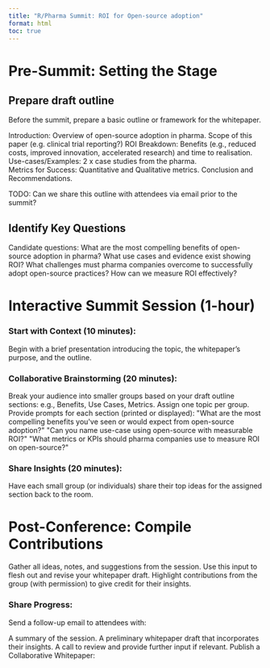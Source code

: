 ```yaml
---
title: "R/Pharma Summit: ROI for Open-source adoption"
format: html
toc: true
---
```


# Pre-Summit: Setting the Stage

## Prepare draft outline

Before the summit, prepare a basic outline or framework for the whitepaper. 

Introduction: Overview of open-source adoption in pharma. Scope of this paper (e.g. clinical trial reporting?)
ROI Breakdown: Benefits (e.g., reduced costs, improved innovation, accelerated research) and time to realisation. 
Use-cases/Examples: 2 x case studies from the pharma.  
Metrics for Success: Quantitative and Qualitative metrics. 
Conclusion and Recommendations.

TODO: Can we share this outline with attendees via email prior to the summit? 

## Identify Key Questions

Candidate questions: 
What are the most compelling benefits of open-source adoption in pharma?
What use cases and evidence exist showing ROI?
What challenges must pharma companies overcome to successfully adopt open-source practices?
How can we measure ROI effectively?

# Interactive Summit Session (1-hour)

### Start with Context (10 minutes):

Begin with a brief presentation introducing the topic, the whitepaper’s purpose, and the outline.

### Collaborative Brainstorming (20 minutes):

Break your audience into smaller groups based on your draft outline sections: e.g., Benefits, Use Cases, Metrics. Assign one topic per group.
Provide prompts for each section (printed or displayed):
"What are the most compelling benefits you've seen or would expect from open-source adoption?"
"Can you name use-case using open-source with measurable ROI?"
"What metrics or KPIs should pharma companies use to measure ROI on open-source?"


### Share Insights (20 minutes):

Have each small group (or individuals) share their top ideas for the assigned section back to the room.

# Post-Conference: Compile Contributions

Gather all ideas, notes, and suggestions from the session. Use this input to flesh out and revise your whitepaper draft. Highlight contributions from the group (with permission) to give credit for their insights.

### Share Progress:

Send a follow-up email to attendees with:

A summary of the session.
A preliminary whitepaper draft that incorporates their insights.
A call to review and provide further input if relevant.
Publish a Collaborative Whitepaper:





